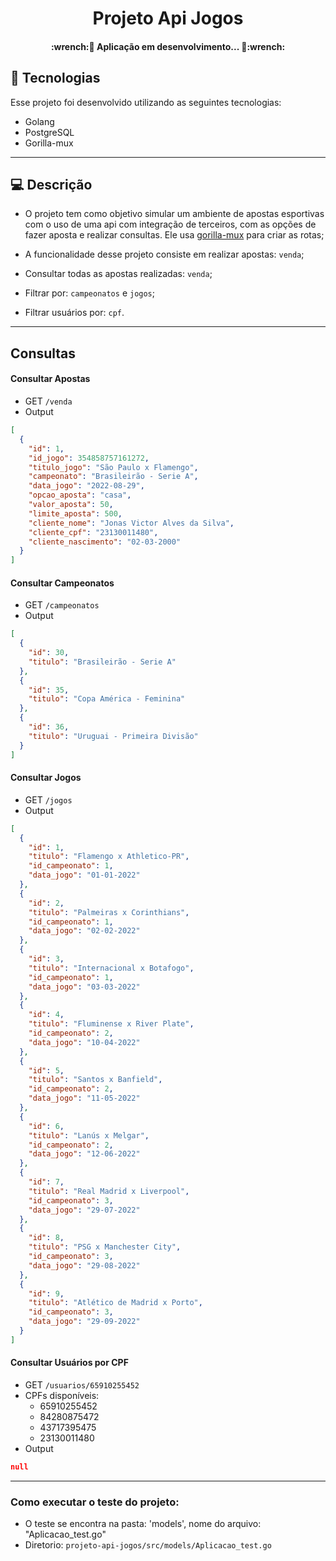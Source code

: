 <h1 align="center">Projeto Api Jogos</h1>

<h4 align="center"> 
	:wrench:🚧 Aplicação em desenvolvimento... 🚧:wrench:
</h4>

## 🚀 Tecnologias
Esse projeto foi desenvolvido utilizando as seguintes tecnologias:

- Golang
- PostgreSQL
- Gorilla-mux

---

## 💻 Descrição

- O projeto tem como objetivo simular um ambiente de apostas esportivas com o uso de uma api com integração de terceiros, com as opções de fazer aposta e realizar consultas. Ele usa [gorilla-mux](https://github.com/gorilla/mux) para criar as rotas;

- A funcionalidade desse projeto consiste em realizar apostas: `venda`;
- Consultar todas as apostas realizadas: `venda`;
- Filtrar por: `campeonatos` e `jogos`;
- Filtrar usuários por: `cpf`.

---

## Consultas

#### Consultar Apostas
- GET `/venda`
- Output
```json
[
  {
    "id": 1,
    "id_jogo": 354858757161272,
    "titulo_jogo": "São Paulo x Flamengo",
    "campeonato": "Brasileirão - Serie A",
    "data_jogo": "2022-08-29",
    "opcao_aposta": "casa",
    "valor_aposta": 50,
    "limite_aposta": 500,
    "cliente_nome": "Jonas Victor Alves da Silva",
    "cliente_cpf": "23130011480",
    "cliente_nascimento": "02-03-2000"
  }
]
```

#### Consultar Campeonatos

- GET `/campeonatos`
- Output
```json
[
  {
    "id": 30,
    "titulo": "Brasileirão - Serie A"
  },
  {
    "id": 35,
    "titulo": "Copa América - Feminina"
  },
  {
    "id": 36,
    "titulo": "Uruguai - Primeira Divisão"
  }
]
```

#### Consultar Jogos
- GET `/jogos`
- Output
```json
[
  {
    "id": 1,
    "titulo": "Flamengo x Athletico-PR",
    "id_campeonato": 1,
    "data_jogo": "01-01-2022"
  },
  {
    "id": 2,
    "titulo": "Palmeiras x Corinthians",
    "id_campeonato": 1,
    "data_jogo": "02-02-2022"
  },
  {
    "id": 3,
    "titulo": "Internacional x Botafogo",
    "id_campeonato": 1,
    "data_jogo": "03-03-2022"
  },
  {
    "id": 4,
    "titulo": "Fluminense x River Plate",
    "id_campeonato": 2,
    "data_jogo": "10-04-2022"
  },
  {
    "id": 5,
    "titulo": "Santos x Banfield",
    "id_campeonato": 2,
    "data_jogo": "11-05-2022"
  },
  {
    "id": 6,
    "titulo": "Lanús x Melgar",
    "id_campeonato": 2,
    "data_jogo": "12-06-2022"
  },
  {
    "id": 7,
    "titulo": "Real Madrid x Liverpool",
    "id_campeonato": 3,
    "data_jogo": "29-07-2022"
  },
  {
    "id": 8,
    "titulo": "PSG x Manchester City",
    "id_campeonato": 3,
    "data_jogo": "29-08-2022"
  },
  {
    "id": 9,
    "titulo": "Atlético de Madrid x Porto",
    "id_campeonato": 3,
    "data_jogo": "29-09-2022"
  }
]
```

#### Consultar Usuários por CPF
- GET `/usuarios/65910255452`
- CPFs disponíveis:
    - 65910255452
    - 84280875472
    - 43717395475
    - 23130011480
- Output
```json
null
```

---

### Como executar o teste do projeto:

- O teste se encontra na pasta: 'models', nome do arquivo: "Aplicacao_test.go"
- Diretorio: `projeto-api-jogos/src/models/Aplicacao_test.go`

